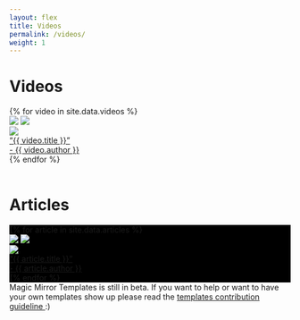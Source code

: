 ```yaml
---
layout: flex
title: Videos
permalink: /videos/
weight: 1
---
```


<h1>Videos</h1>
<section class="my2 py2 border-top clearfix" style='background-color:transparent'>
<div class="flex-wrap">
{% for video in site.data.videos %}
<div class="sm-col sm-col-4 showcase">
	<img src="http://img.youtube.com/vi/{{ video.yt_id }}/0.jpg" class='fixing'/>
	<a href="https://youtube.com/watch?v={{ video.yt_id }}&list=PLXM9Shjg7jenAH19HHSWYPJ4EtB4RNDc1" identifier="{{ video.title }}" class="overlay">
		<img src="http://magicmirror.design/images/showcase-placeholder.png" />
		<div class="overlay flex flex-end">
			<div class="flex flex-end m2">
				<div class="flex-none mr2">
					<img src="{{ video.avatar }}" class="avatar">
				</div>
				<div class="flex flex-column">
					<div class="flex-auto liner">“{{ video.title }}” </div>
					<div class="flex-auto author">- {{ video.author }}</div>
				</div>
			</div>
		</div>
	</a>
</div>
{% endfor %}
</div>

</section>
<br />
<h1>Articles</h1>
<section class="my2 py2 border-top clearfix" style='background-color:black'>
<div class="flex-wrap">
{% for article in site.data.articles %}
<div class="sm-col sm-col-4 showcase fixing">
	<img src="{{ article.featured }}" class='fixing' />
	<a href="{{ article.link }}" identifier="{{ article.author }}" class="overlay">
		<img src="http://magicmirror.design/images/showcase-placeholder.png" />
		<div class="overlay flex flex-end">
			<div class="flex flex-end m2">
				<div class="flex-none mr2">
					<img src="{{ article.avatar }}" class="avatar">
				</div>
				<div class="flex flex-column">
					<div class="flex-auto liner">“{{ article.title }}” </div>
					<div class="flex-auto author">- {{ article.author }}</div>
				</div>
			</div>
		</div>
	</a>
</div>
{% endfor %}
</div>

</section>


<div class="center wrapper mt4" markdown="1">
Magic Mirror Templates is still in beta. If you want to help or want to have your own templates show up please read the <a href="/template-guideline">templates contribution guideline </a> :)
</div>

